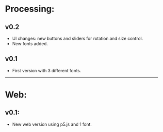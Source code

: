 # Processing:
## v0.2
- UI changes: new buttons and sliders for rotation and size control.
- New fonts added.

## v0.1
- First version with 3 different fonts.

---

# Web:
## v0.1:
- New web version using p5.js and 1 font.
